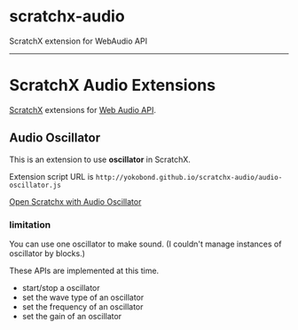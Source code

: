 # scratchx-audio
ScratchX extension for WebAudio API

---

# ScratchX Audio Extensions

[ScratchX](http://scratchx.org) extensions for [Web Audio API](http://www.w3.org/TR/webaudio/).

## Audio Oscillator

This is an extension to use **oscillator** in ScratchX. 

Extension script URL is ``http://yokobond.github.io/scratchx-audio/audio-oscillator.js``

[Open Scratchx with Audio Oscillator](http://scratchx.org/?url=http://yokobond.github.io/scratchx-audio/audio-oscillator.js)

### limitation
You can use one oscillator to make sound. 
(I couldn't manage instances of oscillator by blocks.)

These APIs are implemented at this time.

* start/stop a oscillator
* set the wave type of an oscillator
* set the frequency of an oscillator
* set the gain of an oscillator

